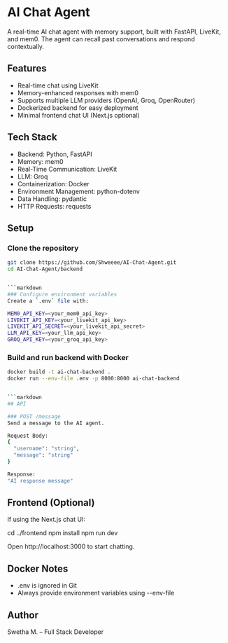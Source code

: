 # AI Chat Agent

A real-time AI chat agent with memory support, built with FastAPI, LiveKit, and mem0. 
The agent can recall past conversations and respond contextually.

## Features
- Real-time chat using LiveKit
- Memory-enhanced responses with mem0
- Supports multiple LLM providers (OpenAI, Groq, OpenRouter)
- Dockerized backend for easy deployment
- Minimal frontend chat UI (Next.js optional)

## Tech Stack
- Backend: Python, FastAPI
- Memory: mem0
- Real-Time Communication: LiveKit
- LLM: Groq
- Containerization: Docker
- Environment Management: python-dotenv
- Data Handling: pydantic
- HTTP Requests: requests

## Setup
### Clone the repository
```bash
git clone https://github.com/Shweeee/AI-Chat-Agent.git
cd AI-Chat-Agent/backend


```markdown
### Configure environment variables
Create a `.env` file with:

MEM0_API_KEY=<your_mem0_api_key>
LIVEKIT_API_KEY=<your_livekit_api_key>
LIVEKIT_API_SECRET=<your_livekit_api_secret>
LLM_API_KEY=<your_llm_api_key>
GROQ_API_KEY=<your_groq_api_key>

```

### Build and run backend with Docker
```bash
docker build -t ai-chat-backend .
docker run --env-file .env -p 8000:8000 ai-chat-backend


```markdown
## API

### POST /message
Send a message to the AI agent.

Request Body:
{
  "username": "string",
  "message": "string"
}

Response:
"AI response message"

```
## Frontend (Optional)
If using the Next.js chat UI:

cd ../frontend
npm install
npm run dev

Open http://localhost:3000 to start chatting.

## Docker Notes
- .env is ignored in Git
- Always provide environment variables using --env-file

## Author
Swetha M. – Full Stack Developer


